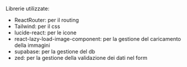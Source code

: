 Librerie utilizzate: 
- ReactRouter: per il routing
- Tailwind: per il css
- lucide-react: per le icone
- react-lazy-load-image-component: per la gestione del caricamento della immagini
- supabase: per la gestione del db
- zed: per la gestione della validazione dei dati nel form

